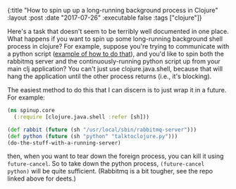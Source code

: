 {:title "How to spin up up a long-running background process in Clojure"
 :layout :post
 :date "2017-07-26"
 :executable false
 :tags  ["clojure"]}

Here's a task that doesn't seem to be terribly well documented in one place.  What happens if you want to spin up some long-running background shell process in clojure?  For example, suppose you're trying to communicate with a python script ([example of how to do that](https://github.com/paultopia/snakepit)), and you'd like to spin both the rabbitmq server and the continuously-running python script up from your main clj application? You can't just use clojure.java.shell, because that will hang the application until the other process returns (i.e., it's blocking).

The easiest method to do this that I can discern is to just wrap it in a future.  For example:

```clojure
(ns spinup.core
  (:require [clojure.java.shell :refer [sh]))

(def rabbit (future (sh "/usr/local/sbin/rabbitmq-server")))
(def python (future (sh "python" "talktoclojure.py")))
(do-the-stuff-with-a-running-server)
```

then, when you want to tear down the foreign process, you can kill it using `future-cancel`.  So to take down the python process, `(future-cancel python)` will be quite sufficient.  (Rabbitmq is a bit tougher, see the repo linked above for deets.)
